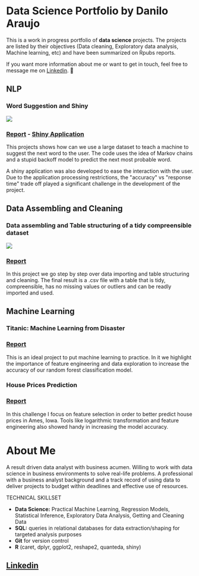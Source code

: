 # Data Science Portfolio by Danilo Araujo

This is a work in progress portfolio of **data science** projects. The projects are listed by their objectives (Data cleaning, Exploratory data analysis, Machine learning, etc) and have been summarized on Rpubs reports.  

If you want more information about me or want to get in touch, feel free to message me on [Linkedin](https://www.linkedin.com/in/danilodaraujo).

## NLP

### Word Suggestion and Shiny
![](https://media.giphy.com/media/xUOxfa9p1prUEQUvao/giphy.gif)

### [Report](http://rpubs.com/danilodaraujo/wordsuggestion) - [Shiny Application](https://danilodaraujo.shinyapps.io/wordsuggestion/)

This projects shows how can we use a large dataset to teach a machine to suggest the next word to the user. The code uses the idea of Markov chains and a stupid backoff model to predict the next most probable word.  

A shiny application was also developed to ease the interaction with the user. Due to the application processing restrictions, the "accuracy" vs "response time" trade off played a significant challenge in the development of the project.

## Data Assembling and Cleaning

### Data assembling and Table structuring of a tidy compreensible dataset
![](https://media.giphy.com/media/l49JAH7kYcwAeyYw0/giphy.gif)

### [Report](http://rpubs.com/danilodaraujo/dataassembling)

In this project we go step by step over data importing and table structuring and cleaning. The final result is a .csv file with a table that is tidy, compreensible, has no missing values or outliers and can be readly imported and used.

## Machine Learning

### Titanic: Machine Learning from Disaster

### [Report](https://rpubs.com/danilodaraujo/titanic)

This is an ideal project to put machine learning to practice. In it we highlight the importance of feature engineering and data exploration to increase the accuracy of our random forest classification model.

### House Prices Prediction

### [Report](https://rpubs.com/danilodaraujo/houseprices)

In this challenge I focus on feature selection in order to better predict house prices in Ames, Iowa. Tools like logarithmic transformation and feature engineering also showed handy in increasing the model accuracy.

# About Me

A result driven data analyst with business acumen. Willing to work with data science in business environments to solve real-life problems. A professional with a business analyst background and a track record of using data to deliver projects to budget within deadlines and effective use of resources.

TECHNICAL SKILLSET
* **Data Science:** Practical Machine Learning, Regression Models, Statistical Inference, Exploratory Data Analysis, Getting and Cleaning Data
* **SQL:** queries in relational databases for data extraction/shaping for targeted analysis purposes
* **Git** for version control
* **R** (caret, dplyr, ggplot2, reshape2, quanteda, shiny)

## [Linkedin](https://www.linkedin.com/in/danilodaraujo)